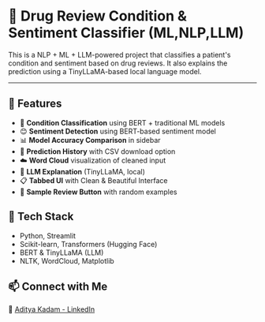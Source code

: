 # 💊 Drug Review Condition & Sentiment Classifier (ML,NLP,LLM)

This is a NLP + ML + LLM-powered project that classifies a patient's condition and sentiment based on drug reviews. It also explains the prediction using a TinyLLaMA-based local language model.

---

## 🚀 Features

- 🎯 **Condition Classification** using BERT + traditional ML models
- 😊 **Sentiment Detection** using BERT-based sentiment model
- 📊 **Model Accuracy Comparison** in sidebar
- 🔄 **Prediction History** with CSV download option
- ☁️ **Word Cloud** visualization of cleaned input
- 🧠 **LLM Explanation** (TinyLLaMA, local)
- 📋 **Tabbed UI** with Clean & Beautiful Interface
- 🧪 **Sample Review Button** with random examples

## 🧠 Tech Stack
- Python, Streamlit
- Scikit-learn, Transformers (Hugging Face)
- BERT & TinyLLaMA (LLM)
- NLTK, WordCloud, Matplotlib

## 📫 Connect with Me
👤 [Aditya Kadam - LinkedIn](https://www.linkedin.com/in/aditya-kadam12)
